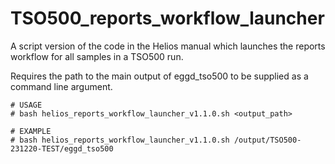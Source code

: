 # TSO500_reports_workflow_launcher
A script version of the code in the Helios manual which launches the reports workflow for all samples in a TSO500 run.

Requires the path to the main output of eggd_tso500 to be supplied as a command line argument.

```
# USAGE
# bash helios_reports_workflow_launcher_v1.1.0.sh <output_path>

# EXAMPLE
# bash helios_reports_workflow_launcher_v1.1.0.sh /output/TSO500-231220-TEST/eggd_tso500
```

